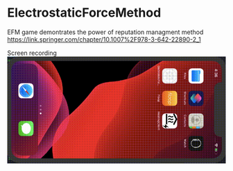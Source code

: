 # ElectrostaticForceMethod
EFM game demontrates the power of reputation managment method https://link.springer.com/chapter/10.1007%2F978-3-642-22890-2_1



Screen recording<br/>
![Test data](/Screenshots/animation.gif)
